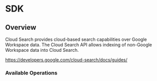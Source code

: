 # SDK

## Overview

Cloud Search provides cloud-based search capabilities over Google Workspace data. The Cloud Search API allows indexing of non-Google Workspace data into Cloud Search.

<https://developers.google.com/cloud-search/docs/guides/>
### Available Operations

